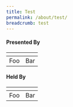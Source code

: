 ```yaml
---
title: Test
permalink: /about/test/
breadcrumb: test 
---
```


#### Presented By

| <!-- -->    | <!-- -->    |
|-------------|-------------|
| Foo         | Bar         |

#### Held By

| <!-- -->    | <!-- -->    |
|-------------|-------------|
| Foo         | Bar         |
